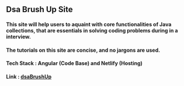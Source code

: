 ## Dsa Brush Up Site
#### This site will help users to aquaint with core functionalities of Java collections, that are essentials in solving coding problems during in a interview. 
#### The tutorials on this site are concise, and no jargons are used. 
#### Tech Stack : Angular (Code Base) and Netlify (Hosting)
#### Link : [dsaBrushUp](https://dsabrushup.netlify.app/)


